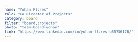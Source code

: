```yaml
---
name: "Yohan Flores"
role: "Co-Director of Projects"
category: board
filter: "board,projects"
photo: "team-board-yohan"
link: "https://www.linkedin.com/in/yohan-flores-b55736176/"
---
```

